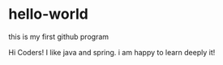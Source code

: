 # hello-world
this is my first github program

Hi Coders!
I like java and spring. i am happy to learn deeply it!

